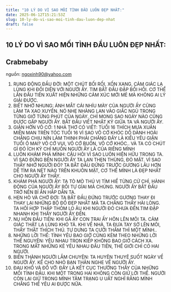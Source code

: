 ```yaml
---
title: "10 LÝ DO VÌ SAO MỐI TÌNH ĐẦU LUÔN ĐẸP NHẤT:"
date: 2025-06-12T15:21:53Z
slug: 10-ly-do-vi-sao-moi-tinh-dau-luon-dep-nhat
draft: false
---
```


## 10 LÝ DO VÌ SAO MỐI TÌNH ĐẦU LUÔN ĐẸP NHẤT:

## Crabmebaby

nguồn:  ngoxinh90@yahoo.com 
 
1. RUNG ĐỘNG ĐẦU ĐỜI: MỘT CHÚT BỐI RỐI, XỐN XANG, CẢM GIÁC LẠ LÙNG KHI ĐỐI DIỆN VỚI NGƯỜI ẤY. 
TIM BẮT ĐẦU ĐẬP BỒI HỒI. CƠ THỂ LẦN ĐẦU TIÊN XUẤT HIỆN NHỮNG CẢM XÚC MỚI MẺ MÀ KHÔNG AI LÝ GIẢI ĐƯỢC.
2. BIẾT NHỚ NHUNG: ÁNH MẮT CÁI NHÍU MÀY CỦA NGƯỜI ẤY CŨNG LÀM TA XAO XUYẾN. NÓ NHẸ NHÀNG LAN VÀO GIẤC NGỦ TRONG TỪNG GIỜ TỪNG PHÚT CỦA NGÀY. CHỈ MONG SAO NGÀY NÀO CŨNG ĐƯỢC GẶP NGƯỜI ẤY.
BẮT ĐẦU VIẾT NHẬT KÝ GIỮA TA VÀ NGƯỜI ẤY.
3. GIẬN HỜN VÔ CỚ: 1 NHÀ THƠ CÓ VIẾT: 
TUỔI 16 THÍCH MƯA XUÂN MIÊN MAN TRÊN TÓC
TUỔI 16 VÌ SAO VÔ CỚ KHÓC
DỔ DÀNH HOÀI CHẲNG CHỊU NÍN LÀM THINH
PHẢI CHĂNG ĐÂY LÀ KIỂU YÊU GIẬN TUỔI Ô MAI?
VÔ CỚ VUI, VÔ CỚ BUỒN, VÔ CỚ KHÓC..
VÀ TA CÓ CHÚT GÌ ĐÓ ÍCH KỶ
CHỈ MUỐN NGƯỜI ẤY LÀ CỦA RIÊNG MÌNH
4. LUÔN KHÁM PHÁ MÌNH: CÂU HỎI VÌ SAO LUÔN HIỆN HỮU TRONG TA. VÌ SAO ĐỨNG BÊN NGƯỜI ẤY TA LẠN THẸN THÙNG, ĐỎ MẶT. VÌ SAO THẤY NHỚ NGƯỜI ĐÓ?
TA BẮT ĐẦU ĐỨNG TRƯỚC GƯƠNG LÂU HƠN DỄ TÌM RA NÉT NÀO TRÊN KHUÔN MẶT, CƠ THỂ MÌNH LÀ ĐẸP NHẤT CHO NGƯỜI ẤY THẤY.
5. KHÁM PHÁ NGƯỜI ẤY: TA TÒ MÒ THÚ VỊ TÌM HIỂ TỪNG CỬ CHỈ, HÀNH ĐỘNG CỦA NGƯỜI ẤY RỒI TỰ GỈAI MẢ CHÚNG. NGƯỜI ẤY BẮT ĐẦU TRỞ NÊN BÍ ẨN HẤP DẪN TA.
6. HẸN HÒ VÀ CHỜ ĐỢI: TA BẮT ĐẦU ĐỨNG TRƯỚC GƯƠNG THAY ĐI THAY LẠI NHỮNG BỘ ĐỒ ĐẸP NHẤT MÀ TA CHẲNG THẤY HÀI LÒNG. TA HÔÌ HỢP THẤP THỎM LO ÂU KHI NGƯỜI ĐÓ CHƯA ĐẾN.TIM ĐẬP NHANH KHI THẤY NGƯỜI ẤY ĐẾN.
7. NỤ HÔN ĐẦU TIÊN: KHI GÃ ẤY CON TRAI ẤY HÔN LÊN MÔI TA. CẢM GIÁC THẬT LẠ LÙNG KHÓ TẢ. KHI VỀ NHÀ, TA ĐƯA TAY SỜ LÊN MÔI, THẤY THẬT THÍCH THÚ. TỰ DƯNG TA CƯỜI THẦM THÌ MỘT MÌNH..
8. NHỮNG LỜI THỀ: TÌNH YÊU BAO GIỜ CŨNG KÈM THEO NHỮNG LỜI THỀ NGUYỆN: YÊU NHAU TRỌN KIẾP KHÔNG BAO GIỜ CÁCH XA.
TRONG MẮT NHỮNG KẺ YÊU NHAU ĐẦU TIÊN, THẾ GIỚI CHỈ CÓ HAI NGƯỜI.
9. BIẾN THÀNH NGƯỜI LẮM CHUYỆN: TA HUYÊN THUYÊ SUỐT NGÀY VỀ NGƯỜI ẤY. KỂ CHO NHỎ BẠN THÂN NGHE VỀ NGƯỜI ẤY.
10. ĐAU KHỔ VÀ ĐỔ VỠ: ĐÂY LÀ KẾT CỤC THƯỜNG THẤY CỦA NHỮNG MỐI TÌNH ĐẦU. KHI MỘT TRONG HAI KHÔNG CÒN GIỬ LỜI THỀ. NGƯỜI CÒN LẠI GIỬ TRONG MÌNH TÂM TRẠNG U UẤT NGHĨ RẰNG MÌNH CHẲNG THỂ YÊU AI ĐƯỢC NỮA.